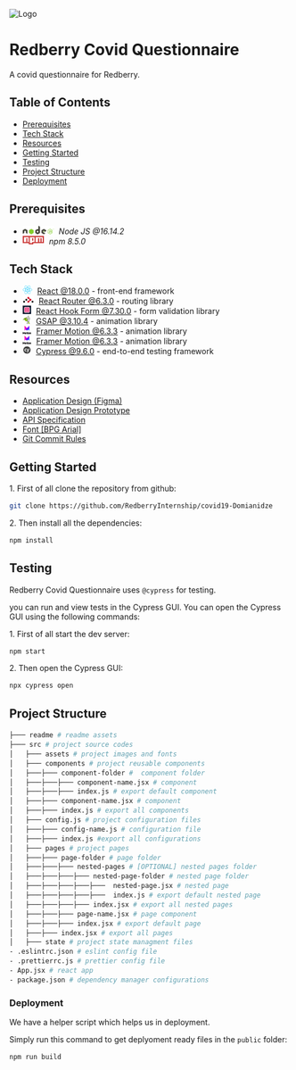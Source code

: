 ![Logo](https://redberry.international/wp-content/uploads/2022/01/redberrylogo.svg)

# Redberry Covid Questionnaire
 
A covid questionnaire for Redberry.

## Table of Contents

* [Prerequisites](#prerequisites)
* [Tech Stack](#tech-stack)
* [Resources](#resources)
* [Getting Started](#getting-started)
* [Testing](#testing)
* [Project Structure](#project-structure)
* [Deployment](#deployment)

## Prerequisites

* <img src="./readme/assets/img/nodejs.png" height="15px" style='padding-right: 5px'> *Node JS @16.14.2*
* <img src="./readme/assets/img/npm.png" height="15px" style='padding-right: 5px'/> *npm 8.5.0*

## Tech Stack

* <img src="./readme/assets/img/react.png" height="15"  style='padding-right: 5px'> [React @18.0.0](https://reactjs.org) - front-end framework
* <img src="./readme/assets/img/react-router.png" height="15"  style='padding-right: 5px'> [React Router @6.3.0](https://reactrouter.com/) - routing library
* <img src="./readme/assets/img/react-hook-form.png" height="15"  style='padding-right: 5px'> [React Hook Form @7.30.0](https://react-hook-form.com/) - form validation library
* <img src="./readme/assets/img/gsap.png" height="15"  style='padding-right: 5px'> [GSAP @3.10.4](https://greensock.com/gsap/) - animation library
* <img src="./readme/assets/img/framer-motion.png" height="15"  style='padding-right: 5px'> [Framer Motion @6.3.3](https://www.framer.com/motion/) - animation library
* <img src="./readme/assets/img/framer-motion.png" height="15"  style='padding-right: 5px'> [Framer Motion @6.3.3](https://www.framer.com/motion/) - animation library
* <img src="./readme/assets/img/cypress.png" height="15"  style='padding-right: 5px'> [Cypress  @9.6.0](https://www.cypress.io/) - end-to-end testing framework

## Resources

*  [Application Design (Figma)](https://www.figma.com/file/56t2BI25FcD0LAIjR4GVkQ/%E1%83%99%E1%83%98%E1%83%97%E1%83%AE%E1%83%95%E1%83%90%E1%83%A0%E1%83%98?node-id=37%3A3)
*  [Application Design Prototype](https://www.figma.com/proto/56t2BI25FcD0LAIjR4GVkQ/%E1%83%99%E1%83%98%E1%83%97%E1%83%AE%E1%83%95%E1%83%90%E1%83%A0%E1%83%98?node-id=37%3A3&starting-point-node-id=1%3A2&scaling=contain)
*  [API Specification](https://covid19.devtest.ge/api-specs)
*  [Font [BPG Arial]](https://fonts.ge/ka/font/13/BPG-Arial)
*  [Git Commit Rules](https://redberry.gitbook.io/resources/git-is-semantikuri-komitebi)

## Getting Started

1\. First of all clone the repository from github:
```sh
git clone https://github.com/RedberryInternship/covid19-Domianidze
```

2\. Then install all the dependencies:
```sh
npm install
```

## Testing
Redberry Covid Questionnaire uses ``` @cypress ```  for testing.

you can run and view tests in the Cypress GUI. You can open the Cypress GUI  using the following commands:

1\. First of all start the dev server:
```sh
npm start
```

2\. Then open the Cypress GUI:
```sh
npx cypress open
```

## Project Structure

```bash
├─── readme # readme assets
├─── src # project source codes
│   ├─── assets # project images and fonts
│   ├─── components # project reusable components
│   ├───├─── component-folder #  component folder
│   ├───├───├─── component-name.jsx # component
│   ├───├───├─── index.js # export default component
│   ├───├─── component-name.jsx # component
│   ├───├─── index.js # export all components
│   ├─── config.js # project configuration files
│   ├───├─── config-name.js # configuration file
│   ├───├─── index.js #export all configurations
│   ├─── pages # project pages
│   ├───├─── page-folder # page folder
│   ├───├───├─── nested-pages # [OPTIONAL] nested pages folder
│   ├───├───├───├─── nested-page-folder # nested page folder
│   ├───├───├───├───├───  nested-page.jsx # nested page
│   ├───├───├───├───├───  index.js # export default nested page
│   ├───├───├───├─── index.jsx # export all nested pages
│   ├───├───├─── page-name.jsx # page component
│   ├───├───├─── index.jsx # export default page
│   ├───├─── index.jsx # export all pages
│   ├─── state # project state managment files 
- .eslintrc.json # eslint config file
- .prettierrc.js # prettier config file
- App.jsx # react app
- package.json # dependency manager configurations
```

### Deployment

We have a helper script which helps us in deployment.

Simply run this command to get deplyoment ready files in the  ``` public ```  folder:

```sh
npm run build
```
